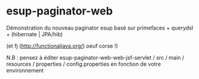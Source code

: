 esup-paginator-web
==================

Démonstration du nouveau paginator esup basé sur primefaces + querydsl + (hibernate | JPA/hib)

(et fj (http://functionaljava.org/) oeuf corse !)

N.B : pensez à éditer esup-paginator-web-web-jsf-servlet / src / main / resources / properties / config.properties 
en fonction de votre environnement